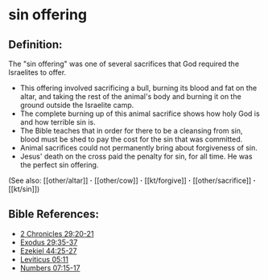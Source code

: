# sin offering #

## Definition: ##

The "sin offering" was one of several sacrifices that God required the Israelites to offer.

* This offering involved sacrificing a bull, burning its blood and fat on the altar, and taking the rest of the animal's body and burning it on the ground outside the Israelite camp.
* The complete burning up of this animal sacrifice shows how holy God is and how terrible sin is.
* The Bible teaches that in order for there to be a cleansing from sin, blood must be shed to pay the cost for the sin that was committed.
* Animal sacrifices could not permanently bring about forgiveness of sin.
* Jesus' death on the cross paid the penalty for sin, for all time. He was the perfect sin offering.

(See also: [[other/altar]] **·** [[other/cow]] **·** [[kt/forgive]] **·** [[other/sacrifice]] **·** [[kt/sin]])

## Bible References: ##

* [2 Chronicles 29:20-21](en/tn/2ch/help/29/20)
* [Exodus 29:35-37](en/tn/exo/help/29/35)
* [Ezekiel 44:25-27](en/tn/ezk/help/44/25)
* [Leviticus 05:11](en/tn/lev/help/05/11)
* [Numbers 07:15-17](en/tn/num/help/07/15)